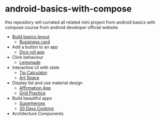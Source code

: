 # android-basics-with-compose
this repository will currated all related mini project from android basics with compose course from android developer official website.
* [Build basics layout](https://github.com/SeptAlfauzan/pratice-compose-basics)
  * [Bussiness card](https://github.com/SeptAlfauzan/bussiness-card)
* Add a button to an app
  * [Dice roll app](https://github.com/SeptAlfauzan/dice-roll)
* Click behaviour
  * [Lemonade](https://github.com/SeptAlfauzan/lemonade)
* Interactive UI with state
  * [Tip Calculator](https://github.com/SeptAlfauzan/calculate-tip)
  * [Art Space](https://github.com/SeptAlfauzan/art-space)
* Display list and use material design
  * [Affirmation App](https://github.com/SeptAlfauzan/affirmation)
  * [Grid Practice]()
* Build beautiful apps
  * [Superheroes](https://github.com/SeptAlfauzan/superheroes)
  * [30 Days Cooking](https://github.com/SeptAlfauzan/30-Days-Cooking)
* Architecture Components
